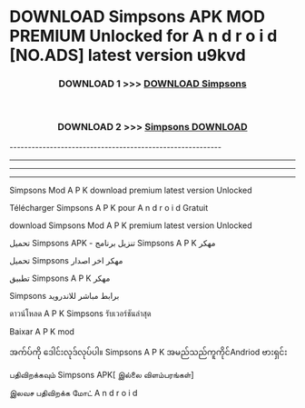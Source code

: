 # DOWNLOAD Simpsons  APK MOD PREMIUM Unlocked for A n d r o i d [NO.ADS] latest version u9kvd 



<div align="center">

<h3>DOWNLOAD 1 >>> <a href="https://getmod2.web.app/?judul=Simpsons ">DOWNLOAD Simpsons </a></h3><br>

<h3>DOWNLOAD 2 >>> <a href="https://getmod2.web.app/?judul=Simpsons ">Simpsons  DOWNLOAD </a></h3>

</div>
----------------------------------------------------------

----------------------------------------------------------

----------------------------------------------------------

----------------------------------------------------------

Simpsons  Mod A P K download premium latest version Unlocked

Télécharger Simpsons  A P K pour A n d r o i d Gratuit

download Simpsons  Mod A P K premium latest version Unlocked

تحميل Simpsons  APK - تنزيل برنامج Simpsons  A P K مهكر

تحميل Simpsons  مهكر اخر اصدار

تطبيق Simpsons  A P K مهكر

Simpsons  برابط مباشر للاندرويد

ดาวน์โหลด A P K Simpsons  รับเวอร์ชันล่าสุด

Baixar A P K mod

အက်ပ်ကို ဒေါင်းလုဒ်လုပ်ပါ။ Simpsons  A P K အမည်သည်ကူကိုင်Andriod ဗားရှင်း

பதிவிறக்கவும் Simpsons  APK[ இல்லை விளம்பரங்கள்] 
 
இலவச பதிவிறக்க மோட் A n d r o i d



